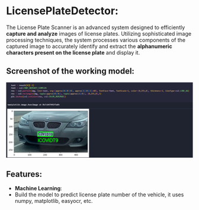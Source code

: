 # LicensePlateDetector:
The License Plate Scanner is an advanced system designed to efficiently **capture and analyze** images of license plates. Utilizing sophisticated image processing techniques, the system processes various components of the captured image to accurately identify and extract the **alphanumeric characters present on the license plate** and display it.

## Screenshot of the working model:

<img width="1408" alt="image" 
 src="https://github.com/SriKrishna134/LicensePlateDetector-/blob/main/assets/thumbnail.png">

## Features:
- **Machine Learning**:
- Build the model to predict license plate number of the vehicle, it uses numpy, matplotlib, easyocr, etc.
